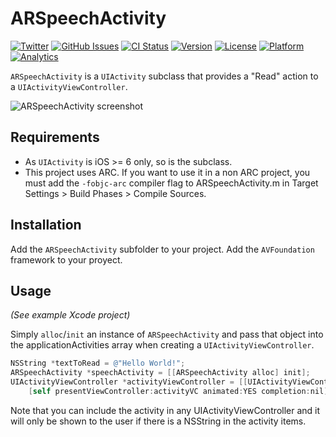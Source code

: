 # ARSpeechActivity

[![Twitter](http://img.shields.io/badge/contact-@alexruperez-blue.svg?style=flat)](http://twitter.com/alexruperez)
[![GitHub Issues](http://img.shields.io/github/issues/alexruperez/ARSpeechActivity.svg?style=flat)](http://github.com/alexruperez/ARSpeechActivity/issues)
[![CI Status](http://img.shields.io/travis/alexruperez/ARSpeechActivity.svg?style=flat)](https://travis-ci.org/alexruperez/ARSpeechActivity)
[![Version](https://img.shields.io/cocoapods/v/ARSpeechActivity.svg?style=flat)](http://cocoadocs.org/docsets/ARSpeechActivity)
[![License](https://img.shields.io/cocoapods/l/ARSpeechActivity.svg?style=flat)](http://cocoadocs.org/docsets/ARSpeechActivity)
[![Platform](https://img.shields.io/cocoapods/p/ARSpeechActivity.svg?style=flat)](http://cocoadocs.org/docsets/ARSpeechActivity)
[![Analytics](https://ga-beacon.appspot.com/UA-55329295-1/ARSpeechActivity/readme?pixel)](https://github.com/igrigorik/ga-beacon)


`ARSpeechActivity` is a `UIActivity` subclass that provides a "Read" action to a `UIActivityViewController`.

![ARSpeechActivity screenshot](https://raw.github.com/alexruperez/ARSpeechActivity/master/screenshot.png "ARSpeechActivity screenshot")

## Requirements

- As `UIActivity` is iOS >= 6 only, so is the subclass.
- This project uses ARC. If you want to use it in a non ARC project, you must add the `-fobjc-arc` compiler flag to ARSpeechActivity.m in Target Settings > Build Phases > Compile Sources.

## Installation

Add the `ARSpeechActivity` subfolder to your project. Add the `AVFoundation` framework to your proyect.

## Usage

*(See example Xcode project)*

Simply `alloc`/`init` an instance of `ARSpeechActivity` and pass that object into the applicationActivities array when creating a `UIActivityViewController`.

```objectivec
NSString *textToRead = @"Hello World!";
ARSpeechActivity *speechActivity = [[ARSpeechActivity alloc] init];
UIActivityViewController *activityViewController = [[UIActivityViewController alloc] initWithActivityItems:@[textToRead] applicationActivities:@[speechActivity]];
	[self presentViewController:activityVC animated:YES completion:nil];
```

Note that you can include the activity in any UIActivityViewController and it will only be shown to the user if there is a NSString in the activity items.
